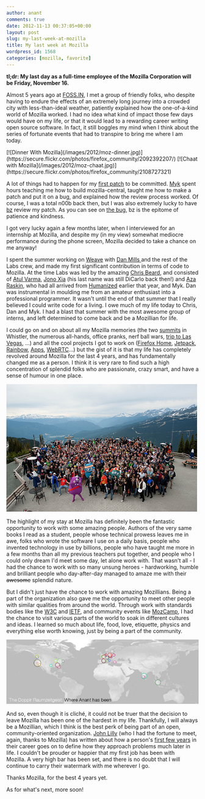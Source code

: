 ```yaml
---
author: anant
comments: true
date: 2012-11-13 00:37:05+00:00
layout: post
slug: my-last-week-at-mozilla
title: My last week at Mozilla
wordpress_id: 1568
categories: [mozilla, favorite]
---
```


**tl;dr: My last day as a full-time employee of the Mozilla Corporation will be Friday, November 16.**

Almost 5 years ago at [FOSS.IN](http://foss.in), I met a group of friendly folks, who despite having to endure the effects of an extremely long journey into a crowded city with less-than-ideal weather, patiently explained how the one-of-a-kind world of Mozilla worked. I had no idea what kind of impact those few days would have on my life, or that it would lead to a rewarding career writing open source software. In fact, it still boggles my mind when I think about the series of fortunate events that had to transpire to bring me where I am today.

<div class="inline">
[![Dinner With Mozilla](/images/2012/moz-dinner.jpg)](https://secure.flickr.com/photos/firefox_community/2092392207/) [![Chaat with Mozilla](/images/2012/moz-chaat.jpg)](https://secure.flickr.com/photos/firefox_community/2108727321)
</div>

A lot of things had to happen for my [first patch](https://hg.mozilla.org/mozilla-central/rev/11c2ca9ce3a5) to be committed. [Myk](http://mykzilla.blogspot.com/) spent hours teaching me how to build mozilla-central, taught me how to make a patch and put it on a bug, and explained how the review process worked. Of course, I was a total n00b back then, but I was also extremely lucky to have [bz](https://twitter.com/bz_moz/) review my patch. As you can see on [the bug](https://bugzilla.mozilla.org/show_bug.cgi?id=393002), bz is the epitome of patience and kindness.

I got very lucky again a few months later, when I interviewed for an internship at Mozilla, and despite my (in my view) somewhat mediocre performance during the phone screen, Mozilla decided to take a chance on me anyway!

I spent the summer working on [Weave](https://blog.mozilla.org/labs/2007/12/introducing-weave/) with [Dan Mills ](https://twitter.com/thunder)and the rest of the Labs crew, and made my first significant contribution in terms of code to Mozilla. At the time Labs was led by the amazing [Chris Beard](https://twitter.com/cbeard), and consisted of [Atul Varma](http://toolness.com), [Jono Xia](http://jonoscript.wordpress.com/) (his last name was still DiCarlo back then!) and [Aza Raskin](http://www.azarask.in/blog/), who had all arrived from [Humanized](http://www.humanized.com/) earlier that year, and Myk. Dan was instrumental in moulding me from an amateur enthusiast into a professional programmer. It wasn't until the end of that summer that I really believed I could write code for a living. I owe much of my life today to Chris, Dan and Myk. I had a blast that summer with the most awesome group of interns, and left determined to come back and be a Mozillian for life.

I could go on and on about all my Mozilla memories (the two [summits](http://kix.in/2008/08/03/of-bears-landslides-powercuts-and-cancelled-flights/) in Whistler, the numerous all-hands, office pranks, nerf ball wars, [trip to Las Vegas](http://www.flickr.com/photos/whimboo/sets/72157626442137484/), ...) and all the cool projects I got to work on ([Firefox Home](https://blog.mozilla.org/blog/2010/05/26/firefox-home-coming-soon-to-the-iphone/), [Jetpack](https://wiki.mozilla.org/Jetpack), [Rainbow](https://mozillalabs.com/en-US/rainbow/), [Apps](http://www.mozilla.org/en-US/apps/), [WebRTC](http://webrtc.org)...) but the gist of it is that my life has completely revolved around Mozilla for the last 4 years, and has fundamentally changed me as a person. I think it is very rare to find such a high concentration of splendid folks who are passionate, crazy smart, and have a sense of humour in one place.

[![Mozilla Summit](/images/2012/moz-summit.jpg)](http://www.flickr.com/photos/gen/4784616005/)

The highlight of my stay at Mozilla has definitely been the fantastic opportunity to work with some amazing people. Authors of the very same books I read as a student, people whose technical prowess leaves me in awe, folks who wrote the software I use on a daily basis, people who invented technology in use by billions, people who have taught me more in a few months than all my previous teachers put together, and people who I could only dream I'd meet some day, let alone work with. That wasn't all - I had the chance to work with so many unsung heroes - hardworking, humble and brilliant people who day-after-day managed to amaze me with their <del>awesome</del> splendid nature.

But I didn't just have the chance to work with amazing Mozillians. Being a part of the organization also gave me the opportunity to meet other people with similar qualities from around the world. Through work with standards bodies like the [W3C](http://w3.org) and [IETF](http://ietf.org), and community events like [MozCamp](http://kix.in/?s=mozcamp&submit=Search), I had the chance to visit various parts of the world to soak in different cultures and ideas. I learned so much about life, food, love, etiquette, physics and everything else worth knowing, just by being a part of the community.

![Dopplr Raumzeitgeist](/images/2012/raumzeitgeist.jpg)

And so, even though it is cliché, it could not be truer that the decision to leave Mozilla has been one of the hardest in my life. Thankfully, I will always be a Mozillian, which I think is the best perk of being part of an open, community-oriented organization. [John Lilly](https://twitter.com/johnolilly) (who I had the fortune to meet, again, thanks to Mozilla) has written about how a person's [first few years](http://john.jubjubs.net/2011/05/20/recruiting-dna/) in their career goes on to define how they approach problems much later in life. I couldn't be prouder or happier that my first job has been with Mozilla. A very high bar has been set, and there is no doubt that I will continue to carry their watermark with me wherever I go.

Thanks Mozilla, for the best 4 years yet.

As for what's next, more soon!
